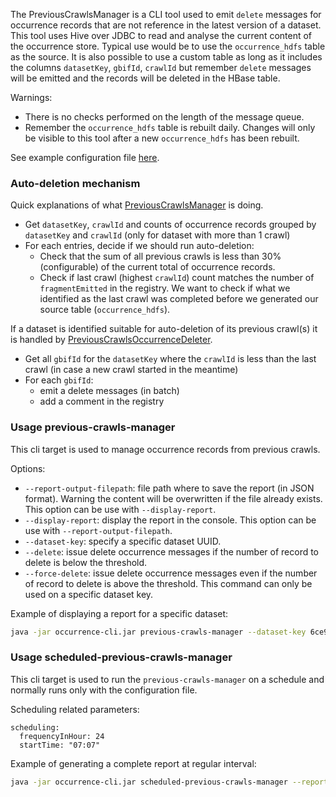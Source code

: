 The PreviousCrawlsManager is a CLI tool used to emit `delete` messages for occurrence records that are not reference
in the latest version of a dataset. This tool uses Hive over JDBC to read and analyse the current content of the occurrence store.
Typical use would be to use the `occurrence_hdfs` table as the source. It is also possible to use a custom table as long as it includes the columns
`datasetKey`, `gbifId`, `crawlId` but remember `delete` messages will be emitted and the records will be deleted in the HBase table.

Warnings:
 * There is no checks performed on the length of the message queue.
 * Remember the `occurrence_hdfs` table is rebuilt daily. Changes will only be visible to this tool after a new `occurrence_hdfs` has been rebuilt.

See example configuration file [here](https://github.com/gbif/occurrence/tree/master/occurrence-cli/example-confs/previous-crawls-manager.yaml).

### Auto-deletion mechanism

Quick explanations of what [PreviousCrawlsManager](https://github.com/gbif/occurrence/blob/master/occurrence-cli/src/main/java/org/gbif/occurrence/cli/crawl/PreviousCrawlsManager.java)
is doing.

 * Get `datasetKey`, `crawlId` and counts of occurrence records grouped by `datasetKey` and `crawlId` (only for dataset with more than 1 crawl)
 * For each entries, decide if we should run auto-deletion:
   * Check that the sum of all previous crawls is less than 30% (configurable) of the current total of occurrence records.
   * Check if last crawl (highest `crawlId`) count matches the number of `fragmentEmitted` in the registry. We want to check if what we identified
  as the last crawl was completed before we generated our source table (`occurrence_hdfs`).

If a dataset is identified suitable for auto-deletion of its previous crawl(s) it is handled by [PreviousCrawlsOccurrenceDeleter](https://github.com/gbif/occurrence/blob/master/occurrence-cli/src/main/java/org/gbif/occurrence/cli/crawl/PreviousCrawlsOccurrenceDeleter.java).
 * Get all `gbifId` for the `datasetKey` where the `crawlId` is less than the last crawl (in case a new crawl started in the meantime)
 * For each `gbifId`:
   * emit a delete messages (in batch)
   * add a comment in the registry

### Usage previous-crawls-manager
This cli target is used to manage occurrence records from previous crawls.

Options:
 * `--report-output-filepath`: file path where to save the report (in JSON format). Warning the content will be overwritten if the file
 already exists. This option can be use with `--display-report`.
 * `--display-report`: display the report in the console. This option can be use with `--report-output-filepath`.
 * `--dataset-key`: specify a specific dataset UUID.
 * `--delete`: issue delete occurrence messages if the number of record to delete is below the threshold.
 * `--force-delete`: issue delete occurrence messages even if the number of record to delete is above the threshold. This command can only be used on a specific dataset key.

Example of displaying a report for a specific dataset:
```bash
java -jar occurrence-cli.jar previous-crawls-manager --dataset-key 6ce9819a-d82b-41e1-9059-0dd201f15993 --display-report --conf previous-crawls-manager.yaml
```

### Usage scheduled-previous-crawls-manager
This cli target is used to run the `previous-crawls-manager` on a schedule and normally runs only with the configuration file.

Scheduling related parameters:
```
scheduling:
  frequencyInHour: 24
  startTime: "07:07"
```

Example of generating a complete report at regular interval:
```bash
java -jar occurrence-cli.jar scheduled-previous-crawls-manager --report-location /tmp/overcrawled_report.json --conf previous-crawls-manager.yaml
```

